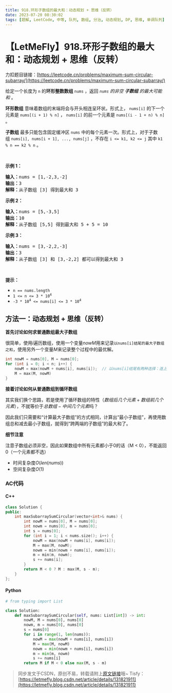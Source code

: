```yaml
---
title: 918.环形子数组的最大和：动态规划 + 思维（反转）
date: 2023-07-20 08:30:02
tags: [题解, LeetCode, 中等, 队列, 数组, 分治, 动态规划, DP, 思维, 单调队列]
---
```


# 【LetMeFly】918.环形子数组的最大和：动态规划 + 思维（反转）

力扣题目链接：[https://leetcode.cn/problems/maximum-sum-circular-subarray/](https://leetcode.cn/problems/maximum-sum-circular-subarray/)

<p>给定一个长度为 <code>n</code> 的<strong>环形整数数组</strong>&nbsp;<code>nums</code>&nbsp;，返回<em>&nbsp;<code>nums</code>&nbsp;的非空 <strong>子数组</strong> 的最大可能和&nbsp;</em>。</p>

<p><strong>环形数组</strong><em>&nbsp;</em>意味着数组的末端将会与开头相连呈环状。形式上， <code>nums[i]</code> 的下一个元素是 <code>nums[(i + 1) % n]</code> ， <code>nums[i]</code>&nbsp;的前一个元素是 <code>nums[(i - 1 + n) % n]</code> 。</p>

<p><strong>子数组</strong> 最多只能包含固定缓冲区&nbsp;<code>nums</code>&nbsp;中的每个元素一次。形式上，对于子数组&nbsp;<code>nums[i], nums[i + 1], ..., nums[j]</code>&nbsp;，不存在&nbsp;<code>i &lt;= k1, k2 &lt;= j</code>&nbsp;其中&nbsp;<code>k1 % n == k2 % n</code>&nbsp;。</p>

<p>&nbsp;</p>

<p><strong>示例 1：</strong></p>

<pre>
<strong>输入：</strong>nums = [1,-2,3,-2]
<strong>输出：</strong>3
<strong>解释：</strong>从子数组 [3] 得到最大和 3
</pre>

<p><strong>示例 2：</strong></p>

<pre>
<strong>输入：</strong>nums = [5,-3,5]
<strong>输出：</strong>10
<strong>解释：</strong>从子数组 [5,5] 得到最大和 5 + 5 = 10
</pre>

<p><strong>示例 3：</strong></p>

<pre>
<strong>输入：</strong>nums = [3,-2,2,-3]
<strong>输出：</strong>3
<strong>解释：</strong>从子数组 [3] 和 [3,-2,2] 都可以得到最大和 3
</pre>

<p>&nbsp;</p>

<p><strong>提示：</strong></p>

<ul>
	<li><code>n == nums.length</code></li>
	<li><code>1 &lt;= n &lt;= 3 * 10<sup>4</sup></code></li>
	<li><code>-3 * 10<sup>4</sup>&nbsp;&lt;= nums[i] &lt;= 3 * 10<sup>4</sup></code>​​​​​​​</li>
</ul>


    
## 方法一：动态规划 + 思维（反转）

**首先讨论如何求普通数组最大子数组**

很简单，使用$i$遍历数组，使用一个变量$nowM$用来记录```以nums[i]结尾的最大子数组之和```，使用另外一个变量$M$来记录整个过程中的最优解。

```cpp
int nowM = nums[0], M = nums[0];
for (int i = 0; i < n; i++) {
    nowM = max(nowM + nums[i], nums[i]);  // 以nums[i]结尾有两种选择：连上之前的数组 或 从nums[i]单独开始
	M = max(M, nowM)
}
```

**接着讨论如何从普通数组到循环数组**

其实我们换个思路，若是使用了循环数组的特性（$数组后几个元素 + 数组前几个元素$），不就等价于$总数组 - 中间几个元素$吗？

因此我们只需要和“计算最大子数组”的方式相同，计算出“最小子数组”，再使用数组总和减去最小子数组，就得到“跨两端的子数组”的最大和了。

**细节注意**

注意子数组必须非空，因此如果数组中所有元素都小于0的话（M < 0），不能返回0（一个元素都不选）

+ 时间复杂度$O(len(nums))$
+ 空间复杂度$O(1)$

### AC代码

#### C++

```cpp
class Solution {
public:
    int maxSubarraySumCircular(vector<int>& nums) {
        int nowM = nums[0], M = nums[0];
        int nowm = nums[0], m = nums[0];
        int s = nums[0];
        for (int i = 1; i < nums.size(); i++) {
            nowM = max(nowM + nums[i], nums[i]);
            M = max(M, nowM);
            nowm = min(nowm + nums[i], nums[i]);
            m = min(m, nowm);
            s += nums[i];
        }
        return M < 0 ? M : max(M, s - m);
    }
};
```

#### Python

```python
# from typing import List

class Solution:
    def maxSubarraySumCircular(self, nums: List[int]) -> int:
        nowM, M = nums[0], nums[0]
        nowm, m = nums[0], nums[0]
        s = nums[0]
        for i in range(1, len(nums)):
            nowM = max(nowM + nums[i], nums[i])
            M = max(M, nowM)
            nowm = min(nowm + nums[i], nums[i])
            m = min(m, nowm)
            s += nums[i]
        return M if M < 0 else max(M, s - m)
```

> 同步发文于CSDN，原创不易，转载请附上[原文链接](https://blog.letmefly.xyz/2023/07/20/LeetCode%200918.%E7%8E%AF%E5%BD%A2%E5%AD%90%E6%95%B0%E7%BB%84%E7%9A%84%E6%9C%80%E5%A4%A7%E5%92%8C/)哦~
> Tisfy：[https://letmefly.blog.csdn.net/article/details/131821911](https://letmefly.blog.csdn.net/article/details/131821911)
